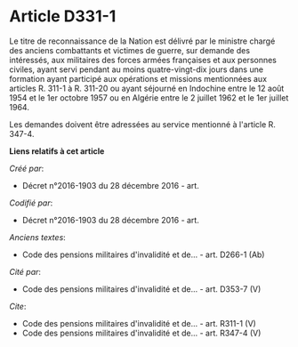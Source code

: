 # Article D331-1

Le titre de reconnaissance de la Nation est délivré par le ministre chargé des anciens combattants et victimes de guerre, sur
demande des intéressés, aux militaires des forces armées françaises et aux personnes civiles, ayant servi pendant au moins
quatre-vingt-dix jours dans une formation ayant participé aux opérations et missions mentionnées aux articles R. 311-1 à R.
311-20 ou ayant séjourné en Indochine entre le 12 août 1954 et le 1er octobre 1957 ou en Algérie entre le 2 juillet 1962 et
le 1er juillet 1964.

Les demandes doivent être adressées au service mentionné à l'article R. 347-4.

**Liens relatifs à cet article**

_Créé par_:

  - Décret n°2016-1903 du 28 décembre 2016 - art.

_Codifié par_:

  - Décret n°2016-1903 du 28 décembre 2016 - art.

_Anciens textes_:

  - Code des pensions militaires d'invalidité et de... - art. D266-1 (Ab)

_Cité par_:

  - Code des pensions militaires d'invalidité et de... - art. D353-7 (V)

_Cite_:

  - Code des pensions militaires d'invalidité et de... - art. R311-1 (V)
  - Code des pensions militaires d'invalidité et de... - art. R347-4 (V)
